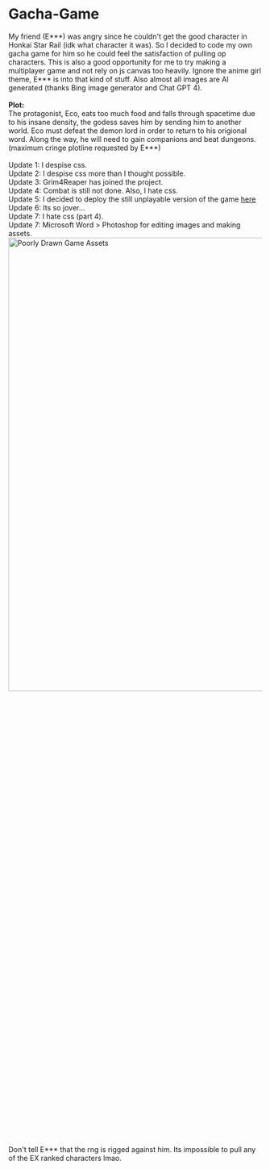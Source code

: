 # Gacha-Game
My friend (E\*\*\*) was angry since he couldn't get the good character in Honkai Star Rail (idk what character it was). So I decided to code my own gacha game for him so he could feel the satisfaction of pulling op characters. This is also a good opportunity for me to try making a multiplayer game and not rely on js canvas too heavily. Ignore the anime girl theme, E\*\*\* is into that kind of stuff. Also almost all images are AI generated (thanks Bing image generator and Chat GPT 4).<br><br>
**Plot:**<br>
The protagonist, Eco, eats too much food and falls through spacetime due to his insane density, the godess saves him by sending him to another world. Eco must defeat the demon lord in order to return to his origional word. Along the way, he will need to gain companions and beat dungeons. (maximum cringe plotline requested by E\*\*\*)
<br><br>
Update 1: I despise css.<br>
Update 2: I despise css more than I thought possible.<br>
Update 3: Grim4Reaper has joined the project.<br>
Update 4: Combat is still not done. Also, I hate css.<br>
Update 5: I decided to deploy the still unplayable version of the game [here](https://grimreaper2654.github.io/Gacha-Game/main.html)<br>
Update 6: Its so jover...<br>
Update 7: I hate css (part 4).<br>
Update 7: Microsoft Word > Photoshop for editing images and making assets.<br>
<img width="900" alt="Poorly Drawn Game Assets" src="https://github.com/GrimReaper2654/Gacha-Game/assets/80506189/121b86dc-3b2c-494e-8a0e-47e944487f1b">
<br>
<br>
<br>
<br>
<br>
<br>
<br>
<br>
<br>
<br>
<br>
<br>
<br>
<br>
<br>
<br>
<br>
<br>
<br>
<br>
<br>
<br>
<br>
<br>
<br>
<br>
<br>
<br>
<br>
<br>
<br>
<br>
<br>
<br>
<br>
<br>
<br>
<br>
<br>
<br>
<br>
<br>
<br>
<br>
<br>
<br>
<br>
<br>
<br>
<br>
<br>
<br>
<br>
<br>
Don't tell E\*\*\* that the rng is rigged against him. Its impossible to pull any of the EX ranked characters lmao.
